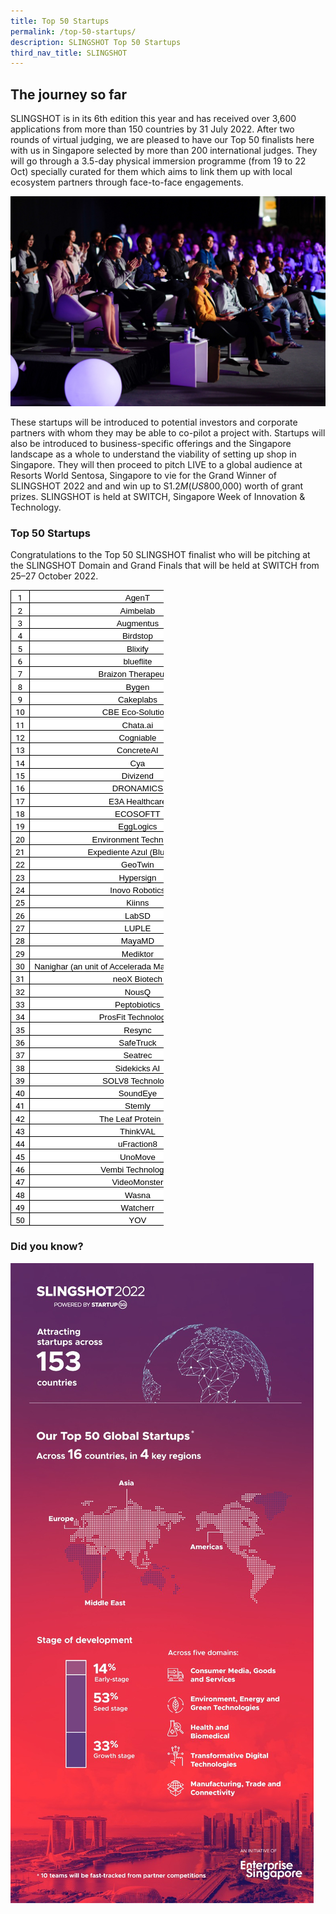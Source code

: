 ```yaml
---
title: Top 50 Startups
permalink: /top-50-startups/
description: SLINGSHOT Top 50 Startups
third_nav_title: SLINGSHOT
---
```

## **The journey so far**

SLINGSHOT is in its 6th edition this year and has received over 3,600 applications from more than 150 countries by 31 July 2022. After two rounds of virtual judging, we are pleased to have our Top 50 finalists here with us in Singapore selected by more than 200 international judges. They will go through a 3.5-day physical immersion programme (from 19 to 22 Oct) specially curated for them which aims to link them up with local ecosystem partners through face-to-face engagements. 

![SLINGSHOT SWITCH 2022](/images/SLINGSHOT.jpg)

These startups will be introduced to potential investors and corporate partners with whom they may be able to co-pilot a project with. Startups will also be introduced to business-specific offerings and the Singapore landscape as a whole to understand the viability of setting up shop in Singapore. They will then proceed to pitch LIVE to a global audience at Resorts World Sentosa, Singapore to vie for the Grand Winner of SLINGSHOT 2022 and and win up to S$1.2M (US$800,000) worth of grant prizes. SLINGSHOT is held at SWITCH, Singapore Week of Innovation & Technology.

### **Top 50 Startups**

Congratulations to the Top 50 SLINGSHOT finalist who will be pitching at the SLINGSHOT Domain and Grand Finals that will be held at SWITCH from 25–27 October 2022.

<table border="0" cellspacing="0" cellpadding="0" width="245" style="color: rgb(34, 34, 34); font-family: Arial, Helvetica, sans-serif; font-size: small; font-style: normal; font-variant-ligatures: normal; font-variant-caps: normal; font-weight: 400; letter-spacing: normal; orphans: 2; text-align: start; text-transform: none; white-space: normal; widows: 2; word-spacing: 0px; -webkit-text-stroke-width: 0px; background-color: rgb(255, 255, 255); text-decoration-thickness: initial; text-decoration-style: initial; text-decoration-color: initial; width: 184.05pt; border-collapse: collapse;"><tbody><tr style="height: 14.5pt;"><td width="64" nowrap="" valign="bottom" style="font-family: &quot;Google Sans&quot;, Roboto, RobotoDraft, Helvetica, Arial, sans-serif; margin: 0px; width: 48pt; border: 1pt solid windowtext; padding: 0cm 5.4pt; height: 14.5pt;"><p class="MsoNormal" align="center" style="margin: 0px; text-align: center;"><span style="color: black;">1<u></u><u></u></span></p></td><td width="181" nowrap="" valign="bottom" style="font-family: &quot;Google Sans&quot;, Roboto, RobotoDraft, Helvetica, Arial, sans-serif; margin: 0px; width: 136.05pt; border-top: 1pt solid windowtext; border-right: 1pt solid windowtext; border-bottom: 1pt solid windowtext; border-image: initial; border-left: none; padding: 0cm 5.4pt; height: 14.5pt;"><p class="MsoNormal" align="center" style="margin: 0px; text-align: center;"><span style="font-size: 10pt; font-family: Arial, sans-serif; color: black;">AgenT<u></u><u></u></span></p></td></tr><tr style="height: 14.5pt;"><td width="64" nowrap="" valign="bottom" style="font-family: &quot;Google Sans&quot;, Roboto, RobotoDraft, Helvetica, Arial, sans-serif; margin: 0px; width: 48pt; border-right: 1pt solid windowtext; border-bottom: 1pt solid windowtext; border-left: 1pt solid windowtext; border-image: initial; border-top: none; padding: 0cm 5.4pt; height: 14.5pt;"><p class="MsoNormal" align="center" style="margin: 0px; text-align: center;"><span style="color: black;">2<u></u><u></u></span></p></td><td width="181" nowrap="" valign="bottom" style="font-family: &quot;Google Sans&quot;, Roboto, RobotoDraft, Helvetica, Arial, sans-serif; margin: 0px; width: 136.05pt; border-top: none; border-left: none; border-bottom: 1pt solid windowtext; border-right: 1pt solid windowtext; padding: 0cm 5.4pt; height: 14.5pt;"><p class="MsoNormal" align="center" style="margin: 0px; text-align: center;"><span style="font-size: 10pt; font-family: Arial, sans-serif; color: black;">Aimbelab<u></u><u></u></span></p></td></tr><tr style="height: 14.5pt;"><td width="64" nowrap="" valign="bottom" style="font-family: &quot;Google Sans&quot;, Roboto, RobotoDraft, Helvetica, Arial, sans-serif; margin: 0px; width: 48pt; border-right: 1pt solid windowtext; border-bottom: 1pt solid windowtext; border-left: 1pt solid windowtext; border-image: initial; border-top: none; padding: 0cm 5.4pt; height: 14.5pt;"><p class="MsoNormal" align="center" style="margin: 0px; text-align: center;"><span style="color: black;">3<u></u><u></u></span></p></td><td width="181" nowrap="" valign="bottom" style="font-family: &quot;Google Sans&quot;, Roboto, RobotoDraft, Helvetica, Arial, sans-serif; margin: 0px; width: 136.05pt; border-top: none; border-left: none; border-bottom: 1pt solid windowtext; border-right: 1pt solid windowtext; padding: 0cm 5.4pt; height: 14.5pt;"><p class="MsoNormal" align="center" style="margin: 0px; text-align: center;"><span style="font-size: 10pt; font-family: Arial, sans-serif; color: black;">Augmentus<u></u><u></u></span></p></td></tr><tr style="height: 14.5pt;"><td width="64" nowrap="" valign="bottom" style="font-family: &quot;Google Sans&quot;, Roboto, RobotoDraft, Helvetica, Arial, sans-serif; margin: 0px; width: 48pt; border-right: 1pt solid windowtext; border-bottom: 1pt solid windowtext; border-left: 1pt solid windowtext; border-image: initial; border-top: none; padding: 0cm 5.4pt; height: 14.5pt;"><p class="MsoNormal" align="center" style="margin: 0px; text-align: center;"><span style="color: black;">4<u></u><u></u></span></p></td><td width="181" nowrap="" valign="bottom" style="font-family: &quot;Google Sans&quot;, Roboto, RobotoDraft, Helvetica, Arial, sans-serif; margin: 0px; width: 136.05pt; border-top: none; border-left: none; border-bottom: 1pt solid windowtext; border-right: 1pt solid windowtext; padding: 0cm 5.4pt; height: 14.5pt;"><p class="MsoNormal" align="center" style="margin: 0px; text-align: center;"><span style="font-size: 10pt; font-family: Arial, sans-serif; color: black;">Birdstop<u></u><u></u></span></p></td></tr><tr style="height: 14.5pt;"><td width="64" nowrap="" valign="bottom" style="font-family: &quot;Google Sans&quot;, Roboto, RobotoDraft, Helvetica, Arial, sans-serif; margin: 0px; width: 48pt; border-right: 1pt solid windowtext; border-bottom: 1pt solid windowtext; border-left: 1pt solid windowtext; border-image: initial; border-top: none; padding: 0cm 5.4pt; height: 14.5pt;"><p class="MsoNormal" align="center" style="margin: 0px; text-align: center;"><span style="color: black;">5<u></u><u></u></span></p></td><td width="181" nowrap="" valign="bottom" style="font-family: &quot;Google Sans&quot;, Roboto, RobotoDraft, Helvetica, Arial, sans-serif; margin: 0px; width: 136.05pt; border-top: none; border-left: none; border-bottom: 1pt solid windowtext; border-right: 1pt solid windowtext; padding: 0cm 5.4pt; height: 14.5pt;"><p class="MsoNormal" align="center" style="margin: 0px; text-align: center;"><span style="font-size: 10pt; font-family: Arial, sans-serif; color: black;">Blixify<u></u><u></u></span></p></td></tr><tr style="height: 14.5pt;"><td width="64" nowrap="" valign="bottom" style="font-family: &quot;Google Sans&quot;, Roboto, RobotoDraft, Helvetica, Arial, sans-serif; margin: 0px; width: 48pt; border-right: 1pt solid windowtext; border-bottom: 1pt solid windowtext; border-left: 1pt solid windowtext; border-image: initial; border-top: none; padding: 0cm 5.4pt; height: 14.5pt;"><p class="MsoNormal" align="center" style="margin: 0px; text-align: center;"><span style="color: black;">6<u></u><u></u></span></p></td><td width="181" nowrap="" valign="bottom" style="font-family: &quot;Google Sans&quot;, Roboto, RobotoDraft, Helvetica, Arial, sans-serif; margin: 0px; width: 136.05pt; border-top: none; border-left: none; border-bottom: 1pt solid windowtext; border-right: 1pt solid windowtext; padding: 0cm 5.4pt; height: 14.5pt;"><p class="MsoNormal" align="center" style="margin: 0px; text-align: center;"><span style="font-size: 10pt; font-family: Arial, sans-serif; color: black;">blueflite<u></u><u></u></span></p></td></tr><tr style="height: 14.5pt;"><td width="64" nowrap="" valign="bottom" style="font-family: &quot;Google Sans&quot;, Roboto, RobotoDraft, Helvetica, Arial, sans-serif; margin: 0px; width: 48pt; border-right: 1pt solid windowtext; border-bottom: 1pt solid windowtext; border-left: 1pt solid windowtext; border-image: initial; border-top: none; padding: 0cm 5.4pt; height: 14.5pt;"><p class="MsoNormal" align="center" style="margin: 0px; text-align: center;"><span style="color: black;">7<u></u><u></u></span></p></td><td width="181" nowrap="" valign="bottom" style="font-family: &quot;Google Sans&quot;, Roboto, RobotoDraft, Helvetica, Arial, sans-serif; margin: 0px; width: 136.05pt; border-top: none; border-left: none; border-bottom: 1pt solid windowtext; border-right: 1pt solid windowtext; padding: 0cm 5.4pt; height: 14.5pt;"><p class="MsoNormal" align="center" style="margin: 0px; text-align: center;"><span style="font-size: 10pt; font-family: Arial, sans-serif; color: black;">Braizon Therapeutics<u></u><u></u></span></p></td></tr><tr style="height: 14.5pt;"><td width="64" nowrap="" valign="bottom" style="font-family: &quot;Google Sans&quot;, Roboto, RobotoDraft, Helvetica, Arial, sans-serif; margin: 0px; width: 48pt; border-right: 1pt solid windowtext; border-bottom: 1pt solid windowtext; border-left: 1pt solid windowtext; border-image: initial; border-top: none; padding: 0cm 5.4pt; height: 14.5pt;"><p class="MsoNormal" align="center" style="margin: 0px; text-align: center;"><span style="color: black;">8<u></u><u></u></span></p></td><td width="181" nowrap="" valign="bottom" style="font-family: &quot;Google Sans&quot;, Roboto, RobotoDraft, Helvetica, Arial, sans-serif; margin: 0px; width: 136.05pt; border-top: none; border-left: none; border-bottom: 1pt solid windowtext; border-right: 1pt solid windowtext; padding: 0cm 5.4pt; height: 14.5pt;"><p class="MsoNormal" align="center" style="margin: 0px; text-align: center;"><span style="font-size: 10pt; font-family: Arial, sans-serif; color: black;">Bygen<u></u><u></u></span></p></td></tr><tr style="height: 14.5pt;"><td width="64" nowrap="" valign="bottom" style="font-family: &quot;Google Sans&quot;, Roboto, RobotoDraft, Helvetica, Arial, sans-serif; margin: 0px; width: 48pt; border-right: 1pt solid windowtext; border-bottom: 1pt solid windowtext; border-left: 1pt solid windowtext; border-image: initial; border-top: none; padding: 0cm 5.4pt; height: 14.5pt;"><p class="MsoNormal" align="center" style="margin: 0px; text-align: center;"><span style="color: black;">9<u></u><u></u></span></p></td><td width="181" nowrap="" valign="bottom" style="font-family: &quot;Google Sans&quot;, Roboto, RobotoDraft, Helvetica, Arial, sans-serif; margin: 0px; width: 136.05pt; border-top: none; border-left: none; border-bottom: 1pt solid windowtext; border-right: 1pt solid windowtext; padding: 0cm 5.4pt; height: 14.5pt;"><p class="MsoNormal" align="center" style="margin: 0px; text-align: center;"><span style="font-size: 10pt; font-family: Arial, sans-serif; color: black;">Cakeplabs<u></u><u></u></span></p></td></tr><tr style="height: 14.5pt;"><td width="64" nowrap="" valign="bottom" style="font-family: &quot;Google Sans&quot;, Roboto, RobotoDraft, Helvetica, Arial, sans-serif; margin: 0px; width: 48pt; border-right: 1pt solid windowtext; border-bottom: 1pt solid windowtext; border-left: 1pt solid windowtext; border-image: initial; border-top: none; padding: 0cm 5.4pt; height: 14.5pt;"><p class="MsoNormal" align="center" style="margin: 0px; text-align: center;"><span style="color: black;">10<u></u><u></u></span></p></td><td width="181" nowrap="" valign="bottom" style="font-family: &quot;Google Sans&quot;, Roboto, RobotoDraft, Helvetica, Arial, sans-serif; margin: 0px; width: 136.05pt; border-top: none; border-left: none; border-bottom: 1pt solid windowtext; border-right: 1pt solid windowtext; padding: 0cm 5.4pt; height: 14.5pt;"><p class="MsoNormal" align="center" style="margin: 0px; text-align: center;"><span style="font-size: 10pt; font-family: Arial, sans-serif; color: black;">CBE Eco-Solutions<u></u><u></u></span></p></td></tr><tr style="height: 14.5pt;"><td width="64" nowrap="" valign="bottom" style="font-family: &quot;Google Sans&quot;, Roboto, RobotoDraft, Helvetica, Arial, sans-serif; margin: 0px; width: 48pt; border-right: 1pt solid windowtext; border-bottom: 1pt solid windowtext; border-left: 1pt solid windowtext; border-image: initial; border-top: none; padding: 0cm 5.4pt; height: 14.5pt;"><p class="MsoNormal" align="center" style="margin: 0px; text-align: center;"><span style="color: black;">11<u></u><u></u></span></p></td><td width="181" nowrap="" valign="bottom" style="font-family: &quot;Google Sans&quot;, Roboto, RobotoDraft, Helvetica, Arial, sans-serif; margin: 0px; width: 136.05pt; border-top: none; border-left: none; border-bottom: 1pt solid windowtext; border-right: 1pt solid windowtext; padding: 0cm 5.4pt; height: 14.5pt;"><p class="MsoNormal" align="center" style="margin: 0px; text-align: center;"><span style="font-size: 10pt; font-family: Arial, sans-serif; color: black;">Chata.ai<u></u><u></u></span></p></td></tr><tr style="height: 14.5pt;"><td width="64" nowrap="" valign="bottom" style="font-family: &quot;Google Sans&quot;, Roboto, RobotoDraft, Helvetica, Arial, sans-serif; margin: 0px; width: 48pt; border-right: 1pt solid windowtext; border-bottom: 1pt solid windowtext; border-left: 1pt solid windowtext; border-image: initial; border-top: none; padding: 0cm 5.4pt; height: 14.5pt;"><p class="MsoNormal" align="center" style="margin: 0px; text-align: center;"><span style="color: black;">12<u></u><u></u></span></p></td><td width="181" nowrap="" valign="bottom" style="font-family: &quot;Google Sans&quot;, Roboto, RobotoDraft, Helvetica, Arial, sans-serif; margin: 0px; width: 136.05pt; border-top: none; border-left: none; border-bottom: 1pt solid windowtext; border-right: 1pt solid windowtext; padding: 0cm 5.4pt; height: 14.5pt;"><p class="MsoNormal" align="center" style="margin: 0px; text-align: center;"><span style="font-size: 10pt; font-family: Arial, sans-serif; color: black;">Cogniable<u></u><u></u></span></p></td></tr><tr style="height: 14.5pt;"><td width="64" nowrap="" valign="bottom" style="font-family: &quot;Google Sans&quot;, Roboto, RobotoDraft, Helvetica, Arial, sans-serif; margin: 0px; width: 48pt; border-right: 1pt solid windowtext; border-bottom: 1pt solid windowtext; border-left: 1pt solid windowtext; border-image: initial; border-top: none; padding: 0cm 5.4pt; height: 14.5pt;"><p class="MsoNormal" align="center" style="margin: 0px; text-align: center;"><span style="color: black;">13<u></u><u></u></span></p></td><td width="181" nowrap="" valign="bottom" style="font-family: &quot;Google Sans&quot;, Roboto, RobotoDraft, Helvetica, Arial, sans-serif; margin: 0px; width: 136.05pt; border-top: none; border-left: none; border-bottom: 1pt solid windowtext; border-right: 1pt solid windowtext; padding: 0cm 5.4pt; height: 14.5pt;"><p class="MsoNormal" align="center" style="margin: 0px; text-align: center;"><span style="font-size: 10pt; font-family: Arial, sans-serif; color: black;">ConcreteAI<u></u><u></u></span></p></td></tr><tr style="height: 14.5pt;"><td width="64" nowrap="" valign="bottom" style="font-family: &quot;Google Sans&quot;, Roboto, RobotoDraft, Helvetica, Arial, sans-serif; margin: 0px; width: 48pt; border-right: 1pt solid windowtext; border-bottom: 1pt solid windowtext; border-left: 1pt solid windowtext; border-image: initial; border-top: none; padding: 0cm 5.4pt; height: 14.5pt;"><p class="MsoNormal" align="center" style="margin: 0px; text-align: center;"><span style="color: black;">14<u></u><u></u></span></p></td><td width="181" nowrap="" valign="bottom" style="font-family: &quot;Google Sans&quot;, Roboto, RobotoDraft, Helvetica, Arial, sans-serif; margin: 0px; width: 136.05pt; border-top: none; border-left: none; border-bottom: 1pt solid windowtext; border-right: 1pt solid windowtext; padding: 0cm 5.4pt; height: 14.5pt;"><p class="MsoNormal" align="center" style="margin: 0px; text-align: center;"><span style="font-size: 10pt; font-family: Arial, sans-serif; color: black;">Cya<u></u><u></u></span></p></td></tr><tr style="height: 14.5pt;"><td width="64" nowrap="" valign="bottom" style="font-family: &quot;Google Sans&quot;, Roboto, RobotoDraft, Helvetica, Arial, sans-serif; margin: 0px; width: 48pt; border-right: 1pt solid windowtext; border-bottom: 1pt solid windowtext; border-left: 1pt solid windowtext; border-image: initial; border-top: none; padding: 0cm 5.4pt; height: 14.5pt;"><p class="MsoNormal" align="center" style="margin: 0px; text-align: center;"><span style="color: black;">15<u></u><u></u></span></p></td><td width="181" nowrap="" valign="bottom" style="font-family: &quot;Google Sans&quot;, Roboto, RobotoDraft, Helvetica, Arial, sans-serif; margin: 0px; width: 136.05pt; border-top: none; border-left: none; border-bottom: 1pt solid windowtext; border-right: 1pt solid windowtext; padding: 0cm 5.4pt; height: 14.5pt;"><p class="MsoNormal" align="center" style="margin: 0px; text-align: center;"><span style="font-size: 10pt; font-family: Arial, sans-serif; color: black;">Divizend<u></u><u></u></span></p></td></tr><tr style="height: 14.5pt;"><td width="64" nowrap="" valign="bottom" style="font-family: &quot;Google Sans&quot;, Roboto, RobotoDraft, Helvetica, Arial, sans-serif; margin: 0px; width: 48pt; border-right: 1pt solid windowtext; border-bottom: 1pt solid windowtext; border-left: 1pt solid windowtext; border-image: initial; border-top: none; padding: 0cm 5.4pt; height: 14.5pt;"><p class="MsoNormal" align="center" style="margin: 0px; text-align: center;"><span style="color: black;">16<u></u><u></u></span></p></td><td width="181" nowrap="" valign="bottom" style="font-family: &quot;Google Sans&quot;, Roboto, RobotoDraft, Helvetica, Arial, sans-serif; margin: 0px; width: 136.05pt; border-top: none; border-left: none; border-bottom: 1pt solid windowtext; border-right: 1pt solid windowtext; padding: 0cm 5.4pt; height: 14.5pt;"><p class="MsoNormal" align="center" style="margin: 0px; text-align: center;"><span style="font-size: 10pt; font-family: Arial, sans-serif; color: black;">DRONAMICS<u></u><u></u></span></p></td></tr><tr style="height: 14.5pt;"><td width="64" nowrap="" valign="bottom" style="font-family: &quot;Google Sans&quot;, Roboto, RobotoDraft, Helvetica, Arial, sans-serif; margin: 0px; width: 48pt; border-right: 1pt solid windowtext; border-bottom: 1pt solid windowtext; border-left: 1pt solid windowtext; border-image: initial; border-top: none; padding: 0cm 5.4pt; height: 14.5pt;"><p class="MsoNormal" align="center" style="margin: 0px; text-align: center;"><span style="color: black;">17<u></u><u></u></span></p></td><td width="181" nowrap="" valign="bottom" style="font-family: &quot;Google Sans&quot;, Roboto, RobotoDraft, Helvetica, Arial, sans-serif; margin: 0px; width: 136.05pt; border-top: none; border-left: none; border-bottom: 1pt solid windowtext; border-right: 1pt solid windowtext; padding: 0cm 5.4pt; height: 14.5pt;"><p class="MsoNormal" align="center" style="margin: 0px; text-align: center;"><span style="font-size: 10pt; font-family: Arial, sans-serif; color: black;">E3A Healthcare<u></u><u></u></span></p></td></tr><tr style="height: 14.5pt;"><td width="64" nowrap="" valign="bottom" style="font-family: &quot;Google Sans&quot;, Roboto, RobotoDraft, Helvetica, Arial, sans-serif; margin: 0px; width: 48pt; border-right: 1pt solid windowtext; border-bottom: 1pt solid windowtext; border-left: 1pt solid windowtext; border-image: initial; border-top: none; padding: 0cm 5.4pt; height: 14.5pt;"><p class="MsoNormal" align="center" style="margin: 0px; text-align: center;"><span style="color: black;">18<u></u><u></u></span></p></td><td width="181" nowrap="" valign="bottom" style="font-family: &quot;Google Sans&quot;, Roboto, RobotoDraft, Helvetica, Arial, sans-serif; margin: 0px; width: 136.05pt; border-top: none; border-left: none; border-bottom: 1pt solid windowtext; border-right: 1pt solid windowtext; padding: 0cm 5.4pt; height: 14.5pt;"><p class="MsoNormal" align="center" style="margin: 0px; text-align: center;"><span style="font-size: 10pt; font-family: Arial, sans-serif; color: black;">ECOSOFTT<u></u><u></u></span></p></td></tr><tr style="height: 14.5pt;"><td width="64" nowrap="" valign="bottom" style="font-family: &quot;Google Sans&quot;, Roboto, RobotoDraft, Helvetica, Arial, sans-serif; margin: 0px; width: 48pt; border-right: 1pt solid windowtext; border-bottom: 1pt solid windowtext; border-left: 1pt solid windowtext; border-image: initial; border-top: none; padding: 0cm 5.4pt; height: 14.5pt;"><p class="MsoNormal" align="center" style="margin: 0px; text-align: center;"><span style="color: black;">19<u></u><u></u></span></p></td><td width="181" nowrap="" valign="bottom" style="font-family: &quot;Google Sans&quot;, Roboto, RobotoDraft, Helvetica, Arial, sans-serif; margin: 0px; width: 136.05pt; border-top: none; border-left: none; border-bottom: 1pt solid windowtext; border-right: 1pt solid windowtext; padding: 0cm 5.4pt; height: 14.5pt;"><p class="MsoNormal" align="center" style="margin: 0px; text-align: center;"><span style="font-size: 10pt; font-family: Arial, sans-serif; color: black;">EggLogics<u></u><u></u></span></p></td></tr><tr style="height: 14.5pt;"><td width="64" nowrap="" valign="bottom" style="font-family: &quot;Google Sans&quot;, Roboto, RobotoDraft, Helvetica, Arial, sans-serif; margin: 0px; width: 48pt; border-right: 1pt solid windowtext; border-bottom: 1pt solid windowtext; border-left: 1pt solid windowtext; border-image: initial; border-top: none; padding: 0cm 5.4pt; height: 14.5pt;"><p class="MsoNormal" align="center" style="margin: 0px; text-align: center;"><span style="color: black;">20<u></u><u></u></span></p></td><td width="181" nowrap="" valign="bottom" style="font-family: &quot;Google Sans&quot;, Roboto, RobotoDraft, Helvetica, Arial, sans-serif; margin: 0px; width: 136.05pt; border-top: none; border-left: none; border-bottom: 1pt solid windowtext; border-right: 1pt solid windowtext; padding: 0cm 5.4pt; height: 14.5pt;"><p class="MsoNormal" align="center" style="margin: 0px; text-align: center;"><span style="font-size: 10pt; font-family: Arial, sans-serif; color: black;">Environment Technology<u></u><u></u></span></p></td></tr><tr style="height: 14.5pt;"><td width="64" nowrap="" valign="bottom" style="font-family: &quot;Google Sans&quot;, Roboto, RobotoDraft, Helvetica, Arial, sans-serif; margin: 0px; width: 48pt; border-right: 1pt solid windowtext; border-bottom: 1pt solid windowtext; border-left: 1pt solid windowtext; border-image: initial; border-top: none; padding: 0cm 5.4pt; height: 14.5pt;"><p class="MsoNormal" align="center" style="margin: 0px; text-align: center;"><span style="color: black;">21<u></u><u></u></span></p></td><td width="181" nowrap="" valign="bottom" style="font-family: &quot;Google Sans&quot;, Roboto, RobotoDraft, Helvetica, Arial, sans-serif; margin: 0px; width: 136.05pt; border-top: none; border-left: none; border-bottom: 1pt solid windowtext; border-right: 1pt solid windowtext; padding: 0cm 5.4pt; height: 14.5pt;"><p class="MsoNormal" align="center" style="margin: 0px; text-align: center;"><span style="font-size: 10pt; font-family: Arial, sans-serif; color: black;">Expediente Azul (Blue File)<u></u><u></u></span></p></td></tr><tr style="height: 14.5pt;"><td width="64" nowrap="" valign="bottom" style="font-family: &quot;Google Sans&quot;, Roboto, RobotoDraft, Helvetica, Arial, sans-serif; margin: 0px; width: 48pt; border-right: 1pt solid windowtext; border-bottom: 1pt solid windowtext; border-left: 1pt solid windowtext; border-image: initial; border-top: none; padding: 0cm 5.4pt; height: 14.5pt;"><p class="MsoNormal" align="center" style="margin: 0px; text-align: center;"><span style="color: black;">22<u></u><u></u></span></p></td><td width="181" nowrap="" valign="bottom" style="font-family: &quot;Google Sans&quot;, Roboto, RobotoDraft, Helvetica, Arial, sans-serif; margin: 0px; width: 136.05pt; border-top: none; border-left: none; border-bottom: 1pt solid windowtext; border-right: 1pt solid windowtext; padding: 0cm 5.4pt; height: 14.5pt;"><p class="MsoNormal" align="center" style="margin: 0px; text-align: center;"><span style="font-size: 10pt; font-family: Arial, sans-serif; color: black;">GeoTwin<u></u><u></u></span></p></td></tr><tr style="height: 14.5pt;"><td width="64" nowrap="" valign="bottom" style="font-family: &quot;Google Sans&quot;, Roboto, RobotoDraft, Helvetica, Arial, sans-serif; margin: 0px; width: 48pt; border-right: 1pt solid windowtext; border-bottom: 1pt solid windowtext; border-left: 1pt solid windowtext; border-image: initial; border-top: none; padding: 0cm 5.4pt; height: 14.5pt;"><p class="MsoNormal" align="center" style="margin: 0px; text-align: center;"><span style="color: black;">23<u></u><u></u></span></p></td><td width="181" nowrap="" valign="bottom" style="font-family: &quot;Google Sans&quot;, Roboto, RobotoDraft, Helvetica, Arial, sans-serif; margin: 0px; width: 136.05pt; border-top: none; border-left: none; border-bottom: 1pt solid windowtext; border-right: 1pt solid windowtext; padding: 0cm 5.4pt; height: 14.5pt;"><p class="MsoNormal" align="center" style="margin: 0px; text-align: center;"><span style="font-size: 10pt; font-family: Arial, sans-serif; color: black;">Hypersign<u></u><u></u></span></p></td></tr><tr style="height: 14.5pt;"><td width="64" nowrap="" valign="bottom" style="font-family: &quot;Google Sans&quot;, Roboto, RobotoDraft, Helvetica, Arial, sans-serif; margin: 0px; width: 48pt; border-right: 1pt solid windowtext; border-bottom: 1pt solid windowtext; border-left: 1pt solid windowtext; border-image: initial; border-top: none; padding: 0cm 5.4pt; height: 14.5pt;"><p class="MsoNormal" align="center" style="margin: 0px; text-align: center;"><span style="color: black;">24<u></u><u></u></span></p></td><td width="181" nowrap="" valign="bottom" style="font-family: &quot;Google Sans&quot;, Roboto, RobotoDraft, Helvetica, Arial, sans-serif; margin: 0px; width: 136.05pt; border-top: none; border-left: none; border-bottom: 1pt solid windowtext; border-right: 1pt solid windowtext; padding: 0cm 5.4pt; height: 14.5pt;"><p class="MsoNormal" align="center" style="margin: 0px; text-align: center;"><span style="font-size: 10pt; font-family: Arial, sans-serif; color: black;">Inovo Robotics<u></u><u></u></span></p></td></tr><tr style="height: 14.5pt;"><td width="64" nowrap="" valign="bottom" style="font-family: &quot;Google Sans&quot;, Roboto, RobotoDraft, Helvetica, Arial, sans-serif; margin: 0px; width: 48pt; border-right: 1pt solid windowtext; border-bottom: 1pt solid windowtext; border-left: 1pt solid windowtext; border-image: initial; border-top: none; padding: 0cm 5.4pt; height: 14.5pt;"><p class="MsoNormal" align="center" style="margin: 0px; text-align: center;"><span style="color: black;">25<u></u><u></u></span></p></td><td width="181" nowrap="" valign="bottom" style="font-family: &quot;Google Sans&quot;, Roboto, RobotoDraft, Helvetica, Arial, sans-serif; margin: 0px; width: 136.05pt; border-top: none; border-left: none; border-bottom: 1pt solid windowtext; border-right: 1pt solid windowtext; padding: 0cm 5.4pt; height: 14.5pt;"><p class="MsoNormal" align="center" style="margin: 0px; text-align: center;"><span style="font-size: 10pt; font-family: Arial, sans-serif; color: black;">Kiinns<u></u><u></u></span></p></td></tr><tr style="height: 14.5pt;"><td width="64" nowrap="" valign="bottom" style="font-family: &quot;Google Sans&quot;, Roboto, RobotoDraft, Helvetica, Arial, sans-serif; margin: 0px; width: 48pt; border-right: 1pt solid windowtext; border-bottom: 1pt solid windowtext; border-left: 1pt solid windowtext; border-image: initial; border-top: none; padding: 0cm 5.4pt; height: 14.5pt;"><p class="MsoNormal" align="center" style="margin: 0px; text-align: center;"><span style="color: black;">26<u></u><u></u></span></p></td><td width="181" nowrap="" valign="bottom" style="font-family: &quot;Google Sans&quot;, Roboto, RobotoDraft, Helvetica, Arial, sans-serif; margin: 0px; width: 136.05pt; border-top: none; border-left: none; border-bottom: 1pt solid windowtext; border-right: 1pt solid windowtext; padding: 0cm 5.4pt; height: 14.5pt;"><p class="MsoNormal" align="center" style="margin: 0px; text-align: center;"><span style="font-size: 10pt; font-family: Arial, sans-serif; color: black;">LabSD<u></u><u></u></span></p></td></tr><tr style="height: 14.5pt;"><td width="64" nowrap="" valign="bottom" style="font-family: &quot;Google Sans&quot;, Roboto, RobotoDraft, Helvetica, Arial, sans-serif; margin: 0px; width: 48pt; border-right: 1pt solid windowtext; border-bottom: 1pt solid windowtext; border-left: 1pt solid windowtext; border-image: initial; border-top: none; padding: 0cm 5.4pt; height: 14.5pt;"><p class="MsoNormal" align="center" style="margin: 0px; text-align: center;"><span style="color: black;">27<u></u><u></u></span></p></td><td width="181" nowrap="" valign="bottom" style="font-family: &quot;Google Sans&quot;, Roboto, RobotoDraft, Helvetica, Arial, sans-serif; margin: 0px; width: 136.05pt; border-top: none; border-left: none; border-bottom: 1pt solid windowtext; border-right: 1pt solid windowtext; padding: 0cm 5.4pt; height: 14.5pt;"><p class="MsoNormal" align="center" style="margin: 0px; text-align: center;"><span style="font-size: 10pt; font-family: Arial, sans-serif; color: black;">LUPLE<u></u><u></u></span></p></td></tr><tr style="height: 14.5pt;"><td width="64" nowrap="" valign="bottom" style="font-family: &quot;Google Sans&quot;, Roboto, RobotoDraft, Helvetica, Arial, sans-serif; margin: 0px; width: 48pt; border-right: 1pt solid windowtext; border-bottom: 1pt solid windowtext; border-left: 1pt solid windowtext; border-image: initial; border-top: none; padding: 0cm 5.4pt; height: 14.5pt;"><p class="MsoNormal" align="center" style="margin: 0px; text-align: center;"><span style="color: black;">28<u></u><u></u></span></p></td><td width="181" nowrap="" valign="bottom" style="font-family: &quot;Google Sans&quot;, Roboto, RobotoDraft, Helvetica, Arial, sans-serif; margin: 0px; width: 136.05pt; border-top: none; border-left: none; border-bottom: 1pt solid windowtext; border-right: 1pt solid windowtext; padding: 0cm 5.4pt; height: 14.5pt;"><p class="MsoNormal" align="center" style="margin: 0px; text-align: center;"><span style="font-size: 10pt; font-family: Arial, sans-serif; color: black;">MayaMD<u></u><u></u></span></p></td></tr><tr style="height: 14.5pt;"><td width="64" nowrap="" valign="bottom" style="font-family: &quot;Google Sans&quot;, Roboto, RobotoDraft, Helvetica, Arial, sans-serif; margin: 0px; width: 48pt; border-right: 1pt solid windowtext; border-bottom: 1pt solid windowtext; border-left: 1pt solid windowtext; border-image: initial; border-top: none; padding: 0cm 5.4pt; height: 14.5pt;"><p class="MsoNormal" align="center" style="margin: 0px; text-align: center;"><span style="color: black;">29<u></u><u></u></span></p></td><td width="181" nowrap="" valign="bottom" style="font-family: &quot;Google Sans&quot;, Roboto, RobotoDraft, Helvetica, Arial, sans-serif; margin: 0px; width: 136.05pt; border-top: none; border-left: none; border-bottom: 1pt solid windowtext; border-right: 1pt solid windowtext; padding: 0cm 5.4pt; height: 14.5pt;"><p class="MsoNormal" align="center" style="margin: 0px; text-align: center;"><span style="font-size: 10pt; font-family: Arial, sans-serif; color: black;">Mediktor<u></u><u></u></span></p></td></tr><tr style="height: 14.5pt;"><td width="64" nowrap="" valign="bottom" style="font-family: &quot;Google Sans&quot;, Roboto, RobotoDraft, Helvetica, Arial, sans-serif; margin: 0px; width: 48pt; border-right: 1pt solid windowtext; border-bottom: 1pt solid windowtext; border-left: 1pt solid windowtext; border-image: initial; border-top: none; padding: 0cm 5.4pt; height: 14.5pt;"><p class="MsoNormal" align="center" style="margin: 0px; text-align: center;"><span style="color: black;">30<u></u><u></u></span></p></td><td width="181" nowrap="" valign="bottom" style="font-family: &quot;Google Sans&quot;, Roboto, RobotoDraft, Helvetica, Arial, sans-serif; margin: 0px; width: 136.05pt; border-top: none; border-left: none; border-bottom: 1pt solid windowtext; border-right: 1pt solid windowtext; padding: 0cm 5.4pt; height: 14.5pt;"><p class="MsoNormal" align="center" style="margin: 0px; text-align: center;"><span style="font-size: 10pt; font-family: Arial, sans-serif; color: black;">Nanighar (an unit of Accelerada Marketing Consultancy)<u></u><u></u></span></p></td></tr><tr style="height: 14.5pt;"><td width="64" nowrap="" valign="bottom" style="font-family: &quot;Google Sans&quot;, Roboto, RobotoDraft, Helvetica, Arial, sans-serif; margin: 0px; width: 48pt; border-right: 1pt solid windowtext; border-bottom: 1pt solid windowtext; border-left: 1pt solid windowtext; border-image: initial; border-top: none; padding: 0cm 5.4pt; height: 14.5pt;"><p class="MsoNormal" align="center" style="margin: 0px; text-align: center;"><span style="color: black;">31<u></u><u></u></span></p></td><td width="181" nowrap="" valign="bottom" style="font-family: &quot;Google Sans&quot;, Roboto, RobotoDraft, Helvetica, Arial, sans-serif; margin: 0px; width: 136.05pt; border-top: none; border-left: none; border-bottom: 1pt solid windowtext; border-right: 1pt solid windowtext; padding: 0cm 5.4pt; height: 14.5pt;"><p class="MsoNormal" align="center" style="margin: 0px; text-align: center;"><span style="font-size: 10pt; font-family: Arial, sans-serif; color: black;">neoX Biotech<u></u><u></u></span></p></td></tr><tr style="height: 14.5pt;"><td width="64" nowrap="" valign="bottom" style="font-family: &quot;Google Sans&quot;, Roboto, RobotoDraft, Helvetica, Arial, sans-serif; margin: 0px; width: 48pt; border-right: 1pt solid windowtext; border-bottom: 1pt solid windowtext; border-left: 1pt solid windowtext; border-image: initial; border-top: none; padding: 0cm 5.4pt; height: 14.5pt;"><p class="MsoNormal" align="center" style="margin: 0px; text-align: center;"><span style="color: black;">32<u></u><u></u></span></p></td><td width="181" nowrap="" valign="bottom" style="font-family: &quot;Google Sans&quot;, Roboto, RobotoDraft, Helvetica, Arial, sans-serif; margin: 0px; width: 136.05pt; border-top: none; border-left: none; border-bottom: 1pt solid windowtext; border-right: 1pt solid windowtext; padding: 0cm 5.4pt; height: 14.5pt;"><p class="MsoNormal" align="center" style="margin: 0px; text-align: center;"><span style="font-size: 10pt; font-family: Arial, sans-serif; color: black;">NousQ<u></u><u></u></span></p></td></tr><tr style="height: 14.5pt;"><td width="64" nowrap="" valign="bottom" style="font-family: &quot;Google Sans&quot;, Roboto, RobotoDraft, Helvetica, Arial, sans-serif; margin: 0px; width: 48pt; border-right: 1pt solid windowtext; border-bottom: 1pt solid windowtext; border-left: 1pt solid windowtext; border-image: initial; border-top: none; padding: 0cm 5.4pt; height: 14.5pt;"><p class="MsoNormal" align="center" style="margin: 0px; text-align: center;"><span style="color: black;">33<u></u><u></u></span></p></td><td width="181" nowrap="" valign="bottom" style="font-family: &quot;Google Sans&quot;, Roboto, RobotoDraft, Helvetica, Arial, sans-serif; margin: 0px; width: 136.05pt; border-top: none; border-left: none; border-bottom: 1pt solid windowtext; border-right: 1pt solid windowtext; padding: 0cm 5.4pt; height: 14.5pt;"><p class="MsoNormal" align="center" style="margin: 0px; text-align: center;"><span style="font-size: 10pt; font-family: Arial, sans-serif; color: black;">Peptobiotics<u></u><u></u></span></p></td></tr><tr style="height: 14.5pt;"><td width="64" nowrap="" valign="bottom" style="font-family: &quot;Google Sans&quot;, Roboto, RobotoDraft, Helvetica, Arial, sans-serif; margin: 0px; width: 48pt; border-right: 1pt solid windowtext; border-bottom: 1pt solid windowtext; border-left: 1pt solid windowtext; border-image: initial; border-top: none; padding: 0cm 5.4pt; height: 14.5pt;"><p class="MsoNormal" align="center" style="margin: 0px; text-align: center;"><span style="color: black;">34<u></u><u></u></span></p></td><td width="181" nowrap="" valign="bottom" style="font-family: &quot;Google Sans&quot;, Roboto, RobotoDraft, Helvetica, Arial, sans-serif; margin: 0px; width: 136.05pt; border-top: none; border-left: none; border-bottom: 1pt solid windowtext; border-right: 1pt solid windowtext; padding: 0cm 5.4pt; height: 14.5pt;"><p class="MsoNormal" align="center" style="margin: 0px; text-align: center;"><span style="font-size: 10pt; font-family: Arial, sans-serif; color: black;">ProsFit Technologies<u></u><u></u></span></p></td></tr><tr style="height: 14.5pt;"><td width="64" nowrap="" valign="bottom" style="font-family: &quot;Google Sans&quot;, Roboto, RobotoDraft, Helvetica, Arial, sans-serif; margin: 0px; width: 48pt; border-right: 1pt solid windowtext; border-bottom: 1pt solid windowtext; border-left: 1pt solid windowtext; border-image: initial; border-top: none; padding: 0cm 5.4pt; height: 14.5pt;"><p class="MsoNormal" align="center" style="margin: 0px; text-align: center;"><span style="color: black;">35<u></u><u></u></span></p></td><td width="181" nowrap="" valign="bottom" style="font-family: &quot;Google Sans&quot;, Roboto, RobotoDraft, Helvetica, Arial, sans-serif; margin: 0px; width: 136.05pt; border-top: none; border-left: none; border-bottom: 1pt solid windowtext; border-right: 1pt solid windowtext; padding: 0cm 5.4pt; height: 14.5pt;"><p class="MsoNormal" align="center" style="margin: 0px; text-align: center;"><span style="font-size: 10pt; font-family: Arial, sans-serif; color: black;">Resync<u></u><u></u></span></p></td></tr><tr style="height: 14.5pt;"><td width="64" nowrap="" valign="bottom" style="font-family: &quot;Google Sans&quot;, Roboto, RobotoDraft, Helvetica, Arial, sans-serif; margin: 0px; width: 48pt; border-right: 1pt solid windowtext; border-bottom: 1pt solid windowtext; border-left: 1pt solid windowtext; border-image: initial; border-top: none; padding: 0cm 5.4pt; height: 14.5pt;"><p class="MsoNormal" align="center" style="margin: 0px; text-align: center;"><span style="color: black;">36<u></u><u></u></span></p></td><td width="181" nowrap="" valign="bottom" style="font-family: &quot;Google Sans&quot;, Roboto, RobotoDraft, Helvetica, Arial, sans-serif; margin: 0px; width: 136.05pt; border-top: none; border-left: none; border-bottom: 1pt solid windowtext; border-right: 1pt solid windowtext; padding: 0cm 5.4pt; height: 14.5pt;"><p class="MsoNormal" align="center" style="margin: 0px; text-align: center;"><span style="font-size: 10pt; font-family: Arial, sans-serif; color: black;">SafeTruck<u></u><u></u></span></p></td></tr><tr style="height: 14.5pt;"><td width="64" nowrap="" valign="bottom" style="font-family: &quot;Google Sans&quot;, Roboto, RobotoDraft, Helvetica, Arial, sans-serif; margin: 0px; width: 48pt; border-right: 1pt solid windowtext; border-bottom: 1pt solid windowtext; border-left: 1pt solid windowtext; border-image: initial; border-top: none; padding: 0cm 5.4pt; height: 14.5pt;"><p class="MsoNormal" align="center" style="margin: 0px; text-align: center;"><span style="color: black;">37<u></u><u></u></span></p></td><td width="181" nowrap="" valign="bottom" style="font-family: &quot;Google Sans&quot;, Roboto, RobotoDraft, Helvetica, Arial, sans-serif; margin: 0px; width: 136.05pt; border-top: none; border-left: none; border-bottom: 1pt solid windowtext; border-right: 1pt solid windowtext; padding: 0cm 5.4pt; height: 14.5pt;"><p class="MsoNormal" align="center" style="margin: 0px; text-align: center;"><span style="font-size: 10pt; font-family: Arial, sans-serif; color: black;">Seatrec<u></u><u></u></span></p></td></tr><tr style="height: 14.5pt;"><td width="64" nowrap="" valign="bottom" style="font-family: &quot;Google Sans&quot;, Roboto, RobotoDraft, Helvetica, Arial, sans-serif; margin: 0px; width: 48pt; border-right: 1pt solid windowtext; border-bottom: 1pt solid windowtext; border-left: 1pt solid windowtext; border-image: initial; border-top: none; padding: 0cm 5.4pt; height: 14.5pt;"><p class="MsoNormal" align="center" style="margin: 0px; text-align: center;"><span style="color: black;">38<u></u><u></u></span></p></td><td width="181" nowrap="" valign="bottom" style="font-family: &quot;Google Sans&quot;, Roboto, RobotoDraft, Helvetica, Arial, sans-serif; margin: 0px; width: 136.05pt; border-top: none; border-left: none; border-bottom: 1pt solid windowtext; border-right: 1pt solid windowtext; padding: 0cm 5.4pt; height: 14.5pt;"><p class="MsoNormal" align="center" style="margin: 0px; text-align: center;"><span style="font-size: 10pt; font-family: Arial, sans-serif; color: black;">Sidekicks AI<u></u><u></u></span></p></td></tr><tr style="height: 14.5pt;"><td width="64" nowrap="" valign="bottom" style="font-family: &quot;Google Sans&quot;, Roboto, RobotoDraft, Helvetica, Arial, sans-serif; margin: 0px; width: 48pt; border-right: 1pt solid windowtext; border-bottom: 1pt solid windowtext; border-left: 1pt solid windowtext; border-image: initial; border-top: none; padding: 0cm 5.4pt; height: 14.5pt;"><p class="MsoNormal" align="center" style="margin: 0px; text-align: center;"><span style="color: black;">39<u></u><u></u></span></p></td><td width="181" nowrap="" valign="bottom" style="font-family: &quot;Google Sans&quot;, Roboto, RobotoDraft, Helvetica, Arial, sans-serif; margin: 0px; width: 136.05pt; border-top: none; border-left: none; border-bottom: 1pt solid windowtext; border-right: 1pt solid windowtext; padding: 0cm 5.4pt; height: 14.5pt;"><p class="MsoNormal" align="center" style="margin: 0px; text-align: center;"><span style="font-size: 10pt; font-family: Arial, sans-serif; color: black;">SOLV8 Technology<u></u><u></u></span></p></td></tr><tr style="height: 14.5pt;"><td width="64" nowrap="" valign="bottom" style="font-family: &quot;Google Sans&quot;, Roboto, RobotoDraft, Helvetica, Arial, sans-serif; margin: 0px; width: 48pt; border-right: 1pt solid windowtext; border-bottom: 1pt solid windowtext; border-left: 1pt solid windowtext; border-image: initial; border-top: none; padding: 0cm 5.4pt; height: 14.5pt;"><p class="MsoNormal" align="center" style="margin: 0px; text-align: center;"><span style="color: black;">40<u></u><u></u></span></p></td><td width="181" nowrap="" valign="bottom" style="font-family: &quot;Google Sans&quot;, Roboto, RobotoDraft, Helvetica, Arial, sans-serif; margin: 0px; width: 136.05pt; border-top: none; border-left: none; border-bottom: 1pt solid windowtext; border-right: 1pt solid windowtext; padding: 0cm 5.4pt; height: 14.5pt;"><p class="MsoNormal" align="center" style="margin: 0px; text-align: center;"><span style="font-size: 10pt; font-family: Arial, sans-serif; color: black;">SoundEye<u></u><u></u></span></p></td></tr><tr style="height: 14.5pt;"><td width="64" nowrap="" valign="bottom" style="font-family: &quot;Google Sans&quot;, Roboto, RobotoDraft, Helvetica, Arial, sans-serif; margin: 0px; width: 48pt; border-right: 1pt solid windowtext; border-bottom: 1pt solid windowtext; border-left: 1pt solid windowtext; border-image: initial; border-top: none; padding: 0cm 5.4pt; height: 14.5pt;"><p class="MsoNormal" align="center" style="margin: 0px; text-align: center;"><span style="color: black;">41<u></u><u></u></span></p></td><td width="181" nowrap="" valign="bottom" style="font-family: &quot;Google Sans&quot;, Roboto, RobotoDraft, Helvetica, Arial, sans-serif; margin: 0px; width: 136.05pt; border-top: none; border-left: none; border-bottom: 1pt solid windowtext; border-right: 1pt solid windowtext; padding: 0cm 5.4pt; height: 14.5pt;"><p class="MsoNormal" align="center" style="margin: 0px; text-align: center;"><span style="font-size: 10pt; font-family: Arial, sans-serif; color: black;">Stemly<u></u><u></u></span></p></td></tr><tr style="height: 14.5pt;"><td width="64" nowrap="" valign="bottom" style="font-family: &quot;Google Sans&quot;, Roboto, RobotoDraft, Helvetica, Arial, sans-serif; margin: 0px; width: 48pt; border-right: 1pt solid windowtext; border-bottom: 1pt solid windowtext; border-left: 1pt solid windowtext; border-image: initial; border-top: none; padding: 0cm 5.4pt; height: 14.5pt;"><p class="MsoNormal" align="center" style="margin: 0px; text-align: center;"><span style="color: black;">42<u></u><u></u></span></p></td><td width="181" nowrap="" valign="bottom" style="font-family: &quot;Google Sans&quot;, Roboto, RobotoDraft, Helvetica, Arial, sans-serif; margin: 0px; width: 136.05pt; border-top: none; border-left: none; border-bottom: 1pt solid windowtext; border-right: 1pt solid windowtext; padding: 0cm 5.4pt; height: 14.5pt;"><p class="MsoNormal" align="center" style="margin: 0px; text-align: center;"><span style="font-size: 10pt; font-family: Arial, sans-serif; color: black;">The Leaf Protein Co.<u></u><u></u></span></p></td></tr><tr style="height: 14.5pt;"><td width="64" nowrap="" valign="bottom" style="font-family: &quot;Google Sans&quot;, Roboto, RobotoDraft, Helvetica, Arial, sans-serif; margin: 0px; width: 48pt; border-right: 1pt solid windowtext; border-bottom: 1pt solid windowtext; border-left: 1pt solid windowtext; border-image: initial; border-top: none; padding: 0cm 5.4pt; height: 14.5pt;"><p class="MsoNormal" align="center" style="margin: 0px; text-align: center;"><span style="color: black;">43<u></u><u></u></span></p></td><td width="181" nowrap="" valign="bottom" style="font-family: &quot;Google Sans&quot;, Roboto, RobotoDraft, Helvetica, Arial, sans-serif; margin: 0px; width: 136.05pt; border-top: none; border-left: none; border-bottom: 1pt solid windowtext; border-right: 1pt solid windowtext; padding: 0cm 5.4pt; height: 14.5pt;"><p class="MsoNormal" align="center" style="margin: 0px; text-align: center;"><span style="font-size: 10pt; font-family: Arial, sans-serif; color: black;">ThinkVAL<u></u><u></u></span></p></td></tr><tr style="height: 14.5pt;"><td width="64" nowrap="" valign="bottom" style="font-family: &quot;Google Sans&quot;, Roboto, RobotoDraft, Helvetica, Arial, sans-serif; margin: 0px; width: 48pt; border-right: 1pt solid windowtext; border-bottom: 1pt solid windowtext; border-left: 1pt solid windowtext; border-image: initial; border-top: none; padding: 0cm 5.4pt; height: 14.5pt;"><p class="MsoNormal" align="center" style="margin: 0px; text-align: center;"><span style="color: black;">44<u></u><u></u></span></p></td><td width="181" nowrap="" valign="bottom" style="font-family: &quot;Google Sans&quot;, Roboto, RobotoDraft, Helvetica, Arial, sans-serif; margin: 0px; width: 136.05pt; border-top: none; border-left: none; border-bottom: 1pt solid windowtext; border-right: 1pt solid windowtext; padding: 0cm 5.4pt; height: 14.5pt;"><p class="MsoNormal" align="center" style="margin: 0px; text-align: center;"><span style="font-size: 10pt; font-family: Arial, sans-serif; color: black;">uFraction8<u></u><u></u></span></p></td></tr><tr style="height: 14.5pt;"><td width="64" nowrap="" valign="bottom" style="font-family: &quot;Google Sans&quot;, Roboto, RobotoDraft, Helvetica, Arial, sans-serif; margin: 0px; width: 48pt; border-right: 1pt solid windowtext; border-bottom: 1pt solid windowtext; border-left: 1pt solid windowtext; border-image: initial; border-top: none; padding: 0cm 5.4pt; height: 14.5pt;"><p class="MsoNormal" align="center" style="margin: 0px; text-align: center;"><span style="color: black;">45<u></u><u></u></span></p></td><td width="181" nowrap="" valign="bottom" style="font-family: &quot;Google Sans&quot;, Roboto, RobotoDraft, Helvetica, Arial, sans-serif; margin: 0px; width: 136.05pt; border-top: none; border-left: none; border-bottom: 1pt solid windowtext; border-right: 1pt solid windowtext; padding: 0cm 5.4pt; height: 14.5pt;"><p class="MsoNormal" align="center" style="margin: 0px; text-align: center;"><span style="font-size: 10pt; font-family: Arial, sans-serif; color: black;">UnoMove<u></u><u></u></span></p></td></tr><tr style="height: 14.5pt;"><td width="64" nowrap="" valign="bottom" style="font-family: &quot;Google Sans&quot;, Roboto, RobotoDraft, Helvetica, Arial, sans-serif; margin: 0px; width: 48pt; border-right: 1pt solid windowtext; border-bottom: 1pt solid windowtext; border-left: 1pt solid windowtext; border-image: initial; border-top: none; padding: 0cm 5.4pt; height: 14.5pt;"><p class="MsoNormal" align="center" style="margin: 0px; text-align: center;"><span style="color: black;">46<u></u><u></u></span></p></td><td width="181" nowrap="" valign="bottom" style="font-family: &quot;Google Sans&quot;, Roboto, RobotoDraft, Helvetica, Arial, sans-serif; margin: 0px; width: 136.05pt; border-top: none; border-left: none; border-bottom: 1pt solid windowtext; border-right: 1pt solid windowtext; padding: 0cm 5.4pt; height: 14.5pt;"><p class="MsoNormal" align="center" style="margin: 0px; text-align: center;"><span style="font-size: 10pt; font-family: Arial, sans-serif; color: black;">Vembi Technologies<u></u><u></u></span></p></td></tr><tr style="height: 14.5pt;"><td width="64" nowrap="" valign="bottom" style="font-family: &quot;Google Sans&quot;, Roboto, RobotoDraft, Helvetica, Arial, sans-serif; margin: 0px; width: 48pt; border-right: 1pt solid windowtext; border-bottom: 1pt solid windowtext; border-left: 1pt solid windowtext; border-image: initial; border-top: none; padding: 0cm 5.4pt; height: 14.5pt;"><p class="MsoNormal" align="center" style="margin: 0px; text-align: center;"><span style="color: black;">47<u></u><u></u></span></p></td><td width="181" nowrap="" valign="bottom" style="font-family: &quot;Google Sans&quot;, Roboto, RobotoDraft, Helvetica, Arial, sans-serif; margin: 0px; width: 136.05pt; border-top: none; border-left: none; border-bottom: 1pt solid windowtext; border-right: 1pt solid windowtext; padding: 0cm 5.4pt; height: 14.5pt;"><p class="MsoNormal" align="center" style="margin: 0px; text-align: center;"><span style="font-size: 10pt; font-family: Arial, sans-serif; color: black;">VideoMonster<u></u><u></u></span></p></td></tr><tr style="height: 14.5pt;"><td width="64" nowrap="" valign="bottom" style="font-family: &quot;Google Sans&quot;, Roboto, RobotoDraft, Helvetica, Arial, sans-serif; margin: 0px; width: 48pt; border-right: 1pt solid windowtext; border-bottom: 1pt solid windowtext; border-left: 1pt solid windowtext; border-image: initial; border-top: none; padding: 0cm 5.4pt; height: 14.5pt;"><p class="MsoNormal" align="center" style="margin: 0px; text-align: center;"><span style="color: black;">48<u></u><u></u></span></p></td><td width="181" nowrap="" valign="bottom" style="font-family: &quot;Google Sans&quot;, Roboto, RobotoDraft, Helvetica, Arial, sans-serif; margin: 0px; width: 136.05pt; border-top: none; border-left: none; border-bottom: 1pt solid windowtext; border-right: 1pt solid windowtext; padding: 0cm 5.4pt; height: 14.5pt;"><p class="MsoNormal" align="center" style="margin: 0px; text-align: center;"><span style="font-size: 10pt; font-family: Arial, sans-serif; color: black;">Wasna<u></u><u></u></span></p></td></tr><tr style="height: 14.5pt;"><td width="64" nowrap="" valign="bottom" style="font-family: &quot;Google Sans&quot;, Roboto, RobotoDraft, Helvetica, Arial, sans-serif; margin: 0px; width: 48pt; border-right: 1pt solid windowtext; border-bottom: 1pt solid windowtext; border-left: 1pt solid windowtext; border-image: initial; border-top: none; padding: 0cm 5.4pt; height: 14.5pt;"><p class="MsoNormal" align="center" style="margin: 0px; text-align: center;"><span style="color: black;">49<u></u><u></u></span></p></td><td width="181" nowrap="" valign="bottom" style="font-family: &quot;Google Sans&quot;, Roboto, RobotoDraft, Helvetica, Arial, sans-serif; margin: 0px; width: 136.05pt; border-top: none; border-left: none; border-bottom: 1pt solid windowtext; border-right: 1pt solid windowtext; padding: 0cm 5.4pt; height: 14.5pt;"><p class="MsoNormal" align="center" style="margin: 0px; text-align: center;"><span style="font-size: 10pt; font-family: Arial, sans-serif; color: black;">Watcherr<u></u><u></u></span></p></td></tr><tr style="height: 14.5pt;"><td width="64" nowrap="" valign="bottom" style="font-family: &quot;Google Sans&quot;, Roboto, RobotoDraft, Helvetica, Arial, sans-serif; margin: 0px; width: 48pt; border-right: 1pt solid windowtext; border-bottom: 1pt solid windowtext; border-left: 1pt solid windowtext; border-image: initial; border-top: none; padding: 0cm 5.4pt; height: 14.5pt;"><p class="MsoNormal" align="center" style="margin: 0px; text-align: center;"><span style="color: black;">50<u></u><u></u></span></p></td><td width="181" nowrap="" valign="bottom" style="font-family: &quot;Google Sans&quot;, Roboto, RobotoDraft, Helvetica, Arial, sans-serif; margin: 0px; width: 136.05pt; border-top: none; border-left: none; border-bottom: 1pt solid windowtext; border-right: 1pt solid windowtext; padding: 0cm 5.4pt; height: 14.5pt;"><p class="MsoNormal" align="center" style="margin: 0px; text-align: center;"><span style="font-size: 10pt; font-family: Arial, sans-serif; color: black;">YOV</span></p></td></tr></tbody></table>

### **Did you know?**
![SLINGSHOT SWITCH 2022](/images/infographic%20slingshot.jpg)